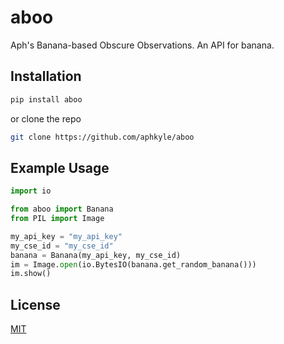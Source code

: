 # aboo
Aph's Banana-based Obscure Observations.
An API for banana.
## Installation
```bash
pip install aboo
```
or clone the repo
```bash
git clone https://github.com/aphkyle/aboo
```
## Example Usage
```py
import io

from aboo import Banana
from PIL import Image

my_api_key = "my_api_key"
my_cse_id = "my_cse_id"
banana = Banana(my_api_key, my_cse_id)
im = Image.open(io.BytesIO(banana.get_random_banana()))
im.show()
```
## License
[MIT](https://choosealicense.com/licenses/mit/)